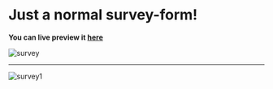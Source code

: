 # Just a normal survey-form!

**You can live preview it [here](https://justaway1.github.io/Survey-Form/)**

![survey](https://user-images.githubusercontent.com/44018646/210973867-471ed172-7294-41cf-85df-e5f16364c5ab.jpg)

------------------------------------------------------------
![survey1](https://user-images.githubusercontent.com/44018646/210973909-804aa63e-5073-4a14-a3dc-f3b469fde9f9.jpg)
